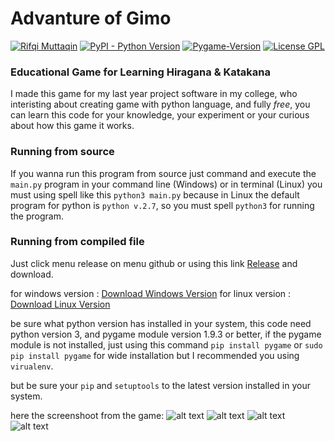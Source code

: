 # Advanture of Gimo

[![Rifqi Muttaqin](https://img.shields.io/badge/Author-Rifqi%20Muttaqin-orange.svg)](https://github.com/Rifqi31/) [![PyPI - Python Version](https://img.shields.io/pypi/pyversions/Django.svg)](https://www.python.org/downloads/) [![Pygame-Version](https://img.shields.io/badge/Pygame-1.9.3-brightgreen.svg)](https://www.pygame.org/download.shtml) [![License GPL](https://img.shields.io/badge/License-GPL--3.0-green.svg)](https://www.gnu.org/licenses/gpl-3.0.en.html)

### Educational Game for Learning Hiragana &amp; Katakana

I made this game for my last year project software in my college, who interisting about creating game with python language, and fully *free*, you can learn this code for your knowledge, your experiment or your curious about how this game it works.

### Running from source

If you wanna run this program from source just command and execute the `main.py` program in your command line (Windows) or in terminal (Linux) you must using spell like this `python3 main.py`
because in Linux the default program for python is `python v.2.7`, so you must spell `python3` for running the program.

### Running from compiled file

Just click menu release on menu github or using this link [Release](https://github.com/Rifqi31/AdvantureOfGimo/releases) and download.

for windows version : [Download Windows Version](https://github.com/Rifqi31/AdvantureOfGimo/releases/download/v0.1-win-beta/Advanture.Of.Gimo.Win.Beta.Version.zip)
for linux version : [Download Linux Version](https://github.com/Rifqi31/AdvantureOfGimo/releases/download/v0.1-beta/Advanture.Of.Gimo.Beta.linux.version.tar.gz)

be sure what python version has installed in your system, this code need python version 3, and pygame module version 1.9.3 or better, if the pygame module is not installed, just using this command
`pip install pygame` or `sudo pip install pygame` for wide installation but I recommended you using `virualenv`.

but be sure your `pip` and `setuptools` to the latest version installed in your system.

[mainmenu]: https://github.com/Rifqi31/AdvantureOfGimo/blob/master/spritesheet/sc_mainmenu.PNG "Main Menu"

[selectmode]: https://github.com/Rifqi31/AdvantureOfGimo/blob/master/spritesheet/select_main_menu.png "Select Mode"

[playgame]: https://github.com/Rifqi31/AdvantureOfGimo/blob/master/spritesheet/first_play.png "Gameplay"

[pausemenu]: https://github.com/Rifqi31/AdvantureOfGimo/blob/master/spritesheet/pause_menu.png "Pause Menu"

here the screenshoot from the game:
![alt text][mainmenu]
![alt text][selectmode]
![alt text][playgame]
![alt text][pausemenu]